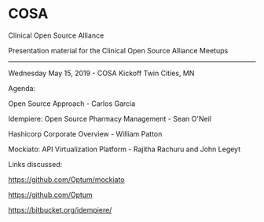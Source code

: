 # COSA
Clinical Open Source Alliance

Presentation material for the Clinical Open Source Alliance Meetups

_____________________________________________________

Wednesday May 15, 2019 - COSA Kickoff Twin Cities, MN

Agenda:

Open Source Approach - Carlos Garcia

Idempiere: Open Source Pharmacy Management - Sean O'Neil

Hashicorp Corporate Overview - William Patton

Mockiato: API Virtualization Platform - Rajitha Rachuru and John Legeyt


Links discussed:

https://github.com/Optum/mockiato

https://github.com/Optum

https://bitbucket.org/idempiere/

